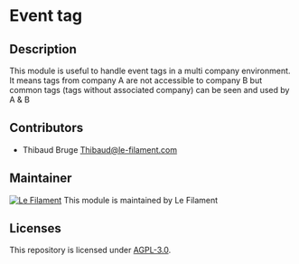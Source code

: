 # Event tag

## Description

This module is useful to handle event tags in a multi company environment. It means tags
from company A are not accessible to company B but common tags (tags without associated
company) can be seen and used by A & B

## Contributors

- Thibaud Bruge <Thibaud@le-filament.com>

## Maintainer

[![Le Filament](https://le-filament.com/img/logo-lefilament.png)](https://le-filament.com)
This module is maintained by Le Filament

## Licenses

This repository is licensed under [AGPL-3.0](LICENSE).
